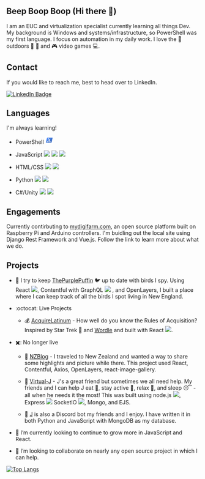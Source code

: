 ## Beep Boop Boop (Hi there 👋)

I am an EUC and virtualization specialist currently learning all things Dev. My background is Windows and systems/infrastructure, so PowerShell was my first language. I focus on automation in my daily work. I love the :deciduous_tree: outdoors :evergreen_tree: :mushroom: and :video_game: video games :computer:.

## Contact
If you would like to reach me, best to head over to LinkedIn.
<div id="badges">
  <a href="https://www.linkedin.com/in/meganfuhr">
  <img src="https://img.shields.io/badge/LinkedIn-blue?style=for-the-badge&logo=linkedin&logoColor=white" alt="LinkedIn Badge"/>
    <a/>
</div>
  
## Languages
 I'm always learning!
  - PowerShell <img src="https://raw.githubusercontent.com/MeganFuhr/BingaGifs/main/powershell.svg" width="20px"/>
  - JavaScript <img src="https://cdn.jsdelivr.net/gh/devicons/devicon/icons/javascript/javascript-original.svg" width="20px"/> <img src="https://cdn.jsdelivr.net/gh/devicons/devicon/icons/react/react-original.svg" width="20px"/>  <img src="https://cdn.jsdelivr.net/gh/devicons/devicon@latest/icons/vuejs/vuejs-original.svg" width="20px"/>
  - HTML/CSS <img src="https://cdn.jsdelivr.net/gh/devicons/devicon/icons/html5/html5-original.svg" width="20px" /> <img src="https://cdn.jsdelivr.net/gh/devicons/devicon/icons/css3/css3-original.svg" width="20px" />
  - Python <img src="https://cdn.jsdelivr.net/gh/devicons/devicon/icons/python/python-original.svg" width="20px" /> 
            <img src="https://cdn.jsdelivr.net/gh/devicons/devicon@latest/icons/djangorest/djangorest-original.svg" width="30px"/>
          
  - C#/Unity <img src="https://cdn.jsdelivr.net/gh/devicons/devicon/icons/csharp/csharp-original.svg" width="20px" /> <img src="https://cdn.jsdelivr.net/gh/devicons/devicon/icons/unity/unity-original.svg" width="20px" />
## Engagements
Currently contirbuting to [mydigifarm.com](https://mydigifarm.com/), an open source platform built on Raspberry Pi and Arduino controllers. I'm buidling out the local site using Django Rest Framework and Vue.js. Follow the link to learn more about what we do.

  ## Projects
- 🔭 I try to keep [ThePurplePuffin](https://thepurplepuffin.vercel.app/) :bird: up to date with birds I spy. Using React <img src="https://cdn.jsdelivr.net/gh/devicons/devicon/icons/react/react-original.svg" width="18px"/>, Contentful with GraphQL <img src="https://cdn.jsdelivr.net/gh/devicons/devicon/icons/graphql/graphql-plain.svg" width="18px"/>
, and OpenLayers, I built a place where I can keep track of all the birds I spot living in New England.
- :octocat: Live Projects
  - :moneybag: [AcquireLatinum](https://rules-of-acquisition-quiz.vercel.app/) - How well do you know the Rules of Acquisition? Inspired by Star Trek 🖖 and [Wordle](https://www.nytimes.com/games/wordle/index.html) and built with React <img src="https://cdn.jsdelivr.net/gh/devicons/devicon/icons/react/react-original.svg" width="18px"/>.

- ✖️: No longer live
  - 🥝 [NZBlog](https://github.com/MeganFuhr/nzblog) - I traveled to New Zealand and wanted a way to share some highlights and picture while there. This project used React, Contentful, Axios, OpenLayers, react-image-gallery.
  - :man: [Virtual-J](https://github.com/MeganFuhr/Virtual-Friend) - J's a great friend but sometimes we all need help. My friends and I can help J eat :spaghetti:, stay active :bicyclist:, relax :tada:, and sleep :sleeping: - all when he needs it the most! This was built using node.js <img src="https://cdn.jsdelivr.net/gh/devicons/devicon/icons/nodejs/nodejs-original.svg" width="18px" />, Express <img src="https://cdn.jsdelivr.net/gh/devicons/devicon/icons/express/express-original.svg" width="18px" />
SocketIO <img src="https://cdn.jsdelivr.net/gh/devicons/devicon/icons/socketio/socketio-original.svg" width="18px"/>, Mongo, and EJS.

  - :satellite: [J](https://github.com/MeganFuhr/j-py) is also a Discord bot my friends and I enjoy. I have written it in both Python and JavaScript with MongoDB as my database.
- 🌱 I’m currently looking to continue to grow more in JavaScript and React.
- 👯 I’m looking to collaborate on nearly any open source project in which I can help.


[![Top Langs](https://github-readme-stats.vercel.app/api/top-langs/?username=meganfuhr&layout=compact)](https://github.com/anuraghazra/github-readme-stats)
